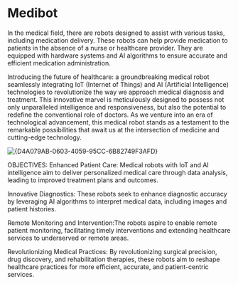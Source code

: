 # Medibot
In the medical field, there are robots designed to assist with various tasks, including medication delivery. These robots can help provide medication to patients in the absence of a nurse or healthcare provider. They are equipped with hardware systems and AI algorithms to ensure accurate and efficient medication administration.

Introducing the future of healthcare: a groundbreaking medical robot seamlessly integrating IoT (Internet of Things) and AI (Artificial Intelligence) technologies to revolutionize the way we approach medical diagnosis and treatment. This innovative marvel is meticulously designed to possess not only unparalleled intelligence and responsiveness, but also the potential to redefine the conventional role of doctors. As we venture into an era of technological advancement, this medical robot stands as a testament to the remarkable possibilities that await us at the intersection of medicine and cutting-edge technology.


![{D4A079AB-0603-4059-95CC-6B82749F3AFD}](https://github.com/user-attachments/assets/330c7a3b-242c-4806-81a9-780332406649)



OBJECTIVES:
Enhanced Patient Care: Medical robots with IoT and AI intelligence aim to deliver personalized medical care through data analysis, leading to improved treatment plans and outcomes.

Innovative Diagnostics: These robots seek to enhance diagnostic accuracy by leveraging AI algorithms to interpret medical data, including images and patient histories.

Remote Monitoring and Intervention:The robots aspire to enable remote patient monitoring, facilitating timely interventions and extending healthcare services to underserved or remote areas.

Revolutionizing Medical Practices: By revolutionizing surgical precision, drug discovery, and rehabilitation therapies, these robots aim to reshape healthcare practices for more efficient, accurate, and patient-centric services.



